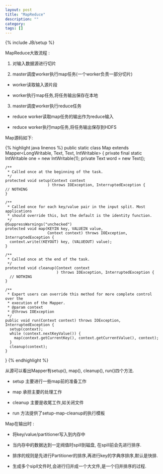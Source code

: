 ```yaml
---
layout: post
title: "MapReduce"
description: ""
category: 
tags: []
---
```

{% include JB/setup %}

MapReduce大致流程 :

1. 对输入数据源进行切片

2. master调度worker执行map任务(一个worker负责一部分切片)

  - worker读取输入源片段

  - worker执行map任务,将任务输出保存在本地

3. master调度worker执行reduce任务

  - reduce worker读取map任务的输出作为reduce输入 

  - reduce worker执行map任务,将任务输出保存到HDFS

Map源码如下:

{% highlight java linenos %}
public static class Map extends Mapper<LongWritable, Text, Text, IntWritable> {
    private final static IntWritable one = new IntWritable(1);
    private Text word = new Text();

	/**
	 * Called once at the beginning of the task.
	 */
	protected void setup(Context context
					   ) throws IOException, InterruptedException {
	// NOTHING
	}
         
	/**
	 * Called once for each key/value pair in the input split. Most applications
	 * should override this, but the default is the identity function.
	 */
	@SuppressWarnings("unchecked")
	protected void map(KEYIN key, VALUEIN value, 
					   Context context) throws IOException, InterruptedException {
	  context.write((KEYOUT) key, (VALUEOUT) value);
	}

	/**
	 * Called once at the end of the task.
	 */
	protected void cleanup(Context context
						   ) throws IOException, InterruptedException {
	  // NOTHING
	}

	/**
	 * Expert users can override this method for more complete control over the
	 * execution of the Mapper.
	 * @param context
	 * @throws IOException
	 */
	public void run(Context context) throws IOException, InterruptedException {
	  setup(context);
	  while (context.nextKeyValue()) {
		map(context.getCurrentKey(), context.getCurrentValue(), context);
	  }
	  cleanup(context);
	}
} 
{% endhighlight %}

从源可以看出Mapper有setup(), map(), cleanup(), run()四个方法.

- setup 主要进行一些map前的准备工作

- map 承担主要的处理工作

- cleanup 主要是收尾工作,如关闭文件

- run 方法提供了setup-map-cleanup的执行模板

Map在输出时 :

- 将key/value/partitioner写入到内存中

- 当内存中的数据达到一定阀值时spill到磁盘, 在spill前会先进行排序.

- 排序的规则是先进行Partitioner的排序,再进行key的字典序排序,默认是快排.

- 生成多个sipll文件时,会进行归并成一个大文件,是一个归并排序的过程.

